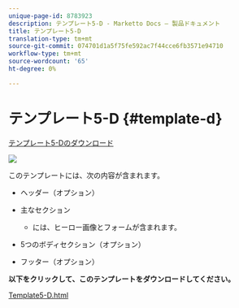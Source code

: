 ```yaml
---
unique-page-id: 8783923
description: テンプレート5-D - Marketto Docs — 製品ドキュメント
title: テンプレート5-D
translation-type: tm+mt
source-git-commit: 074701d1a5f75fe592ac7f44cce6fb3571e94710
workflow-type: tm+mt
source-wordcount: '65'
ht-degree: 0%

---
```



# テンプレート5-D {#template-d}

[テンプレート5-Dのダウンロード](https://docs.marketo.com/download/attachments/8783923/template-5d.html?version=1&amp;modificationdate=1437693023000&amp;api=v2)

![](assets/image2015-7-29-15-3a10-3a49.png)

このテンプレートには、次の内容が含まれます。

* ヘッダー（オプション）
* 主なセクション

   * には、ヒーロー画像とフォームが含まれます。

* 5つのボディセクション（オプション）
* フッター（オプション）

**以下をクリックして、このテンプレートをダウンロードしてください。**

[Template5-D.html](https://docs.marketo.com/download/attachments/8783923/template-5d.html?version=1&amp;modificationdate=1437693023000&amp;api=v2)
